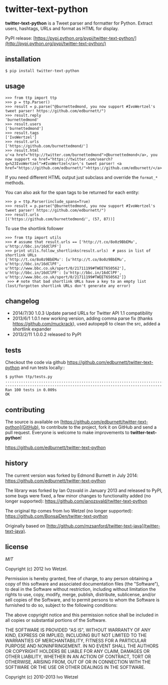 twitter-text-python
===================

**twitter-text-python** is a Tweet parser and formatter for Python. Extract
users, hashtags, URLs and format as HTML for display.

PyPI release: [https://pypi.python.org/pypi/twitter-text-python/](http://pypi.python.org/pypi/twitter-text-python/)


installation
------------

    $ pip install twitter-text-python


usage
-----

    >>> from ttp import ttp
    >>> p = ttp.Parser()
    >>> result = p.parse("@burnettedmond, you now support #IvoWertzel's tweet parser! https://github.com/edburnett/")
    >>> result.reply
    'burnettedmond'
    >>> result.users
    ['burnettedmond']
    >>> result.tags
    ['IvoWertzel']
    >>> result.urls
    ['https://github.com/burnettedmond/']
    >>> result.html
    u'<a href="http://twitter.com/burnettedmond">@burnettedmond</a>, you now support <a href="https://twitter.com/search?q=%23IvoWertzel">#IvoWertzel</a>\'s tweet parser! <a href="https://github.com/edburnett/">https://github.com/edburnett/</a>'

If you need different HTML output just subclass and override the `format_*` methods.

You can also ask for the span tags to be returned for each entity:

    >>> p = ttp.Parser(include_spans=True)
    >>> result = p.parse("@burnettedmond, you now support #IvoWertzel's tweet parser! https://github.com/edburnett/")
    >>> result.urls
    [('https://github.com/burnettedmond/', (57, 87))]


To use the shortlink follower

    >>> from ttp import utils
    >>> # assume that result.urls == ['http://t.co/8o0z9BbEMu', u'http://bbc.in/16dClPF']
    >>> print utils.follow_shortlinks(result.urls)  # pass in list of shortlink URLs
    {'http://t.co/8o0z9BbEMu': [u'http://t.co/8o0z9BbEMu', u'http://bbc.in/16dClPF', u'http://www.bbc.co.uk/sport/0/21711199#TWEET650562'], u'http://bbc.in/16dClPF': [u'http://bbc.in/16dClPF', u'http://www.bbc.co.uk/sport/0/21711199#TWEET650562']}
     >>> # note that bad shortlink URLs have a key to an empty list (lost/forgotten shortlink URLs don't generate any error)


changelog
---------

* 2014/7/30 1.0.3 Update parsed URLs for Twitter API 1.1 compatibility
* 2013/6/1 1.0.1 new working version, adding comma parse fix (thanks https://github.com/muckrack), used autopep8 to clean the src, added a shortlink expander
* 2013/2/11 1.0.0.2 released to PyPI


tests
-----

Checkout the code via github https://github.com/edburnett/twitter-text-python and run tests locally::

    $ python ttp/tests.py 
    ....................................................................................................
    ----------------------------------------------------------------------
    Ran 100 tests in 0.009s
    OK


contributing
------------

The source is available on
[https://github.com/edburnett/twitter-text-python](GitHub), to contribute to
the project, fork it on GitHub and send a pull request. Everyone is welcome to
make improvements to **twitter-text-python**!

https://github.com/edburnett/twitter-text-python


history
-------

The current version was forked by Edmond Burnett in July 2014:
https://github.com/edburnett/twitter-text-python

The library was forked by Ian Ozsvald in January 2013 and released to PyPI, some bugs were fixed, a few minor changes to functionality added (no longer supported):
https://github.com/ianozsvald/twitter-text-python

The original ttp comes from Ivo Wetzel (no longer supported):
https://github.com/BonsaiDen/twitter-text-python

Originally based on [http://github.com/mzsanford/twitter-text-java](twitter-text-java).


license
-------

*MIT*

Copyright (c) 2012 Ivo Wetzel.

Permission is hereby granted, free of charge, to any person obtaining a copy
of this software and associated documentation files (the "Software"), to deal
in the Software without restriction, including without limitation the rights
to use, copy, modify, merge, publish, distribute, sublicense, and/or sell
copies of the Software, and to permit persons to whom the Software is
furnished to do so, subject to the following conditions:

The above copyright notice and this permission notice shall be included in
all copies or substantial portions of the Software.

THE SOFTWARE IS PROVIDED "AS IS", WITHOUT WARRANTY OF ANY KIND, EXPRESS OR
IMPLIED, INCLUDING BUT NOT LIMITED TO THE WARRANTIES OF MERCHANTABILITY,
FITNESS FOR A PARTICULAR PURPOSE AND NONINFRINGEMENT. IN NO EVENT SHALL THE
AUTHORS OR COPYRIGHT HOLDERS BE LIABLE FOR ANY CLAIM, DAMAGES OR OTHER
LIABILITY, WHETHER IN AN ACTION OF CONTRACT, TORT OR OTHERWISE, ARISING FROM,
OUT OF OR IN CONNECTION WITH THE SOFTWARE OR THE USE OR OTHER DEALINGS IN
THE SOFTWARE.

Copyright (c) 2010-2013 Ivo Wetzel

